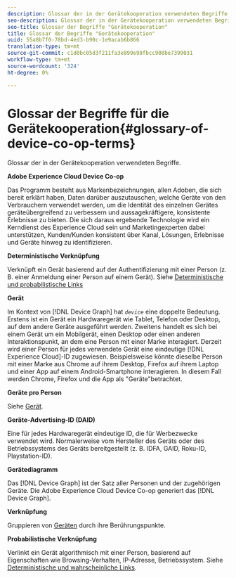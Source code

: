 ```yaml
---
description: Glossar der in der Gerätekooperation verwendeten Begriffe.
seo-description: Glossar der in der Gerätekooperation verwendeten Begriffe.
seo-title: Glossar der Begriffe "Gerätekooperation"
title: Glossar der Begriffe "Gerätekooperation"
uuid: 55a8b7f0-78bd-4ed3-b90c-1e9acab6b866
translation-type: tm+mt
source-git-commit: c1d0bc05d3f211fa3e899e98fbcc908be7399031
workflow-type: tm+mt
source-wordcount: '324'
ht-degree: 0%

---
```



# Glossar der Begriffe für die Gerätekooperation{#glossary-of-device-co-op-terms}

Glossar der in der Gerätekooperation verwendeten Begriffe.

**Adobe Experience Cloud Device Co-op**

Das Programm besteht aus Markenbezeichnungen, allen Adoben, die sich bereit erklärt haben, Daten darüber auszutauschen, welche Geräte von den Verbrauchern verwendet werden, um die Identität des einzelnen Gerätes geräteübergreifend zu verbessern und aussagekräftigere, konsistente Erlebnisse zu bieten. Die sich daraus ergebende Technologie wird ein Kerndienst des Experience Cloud sein und Marketingexperten dabei unterstützen, Kunden/Kunden konsistent über Kanal, Lösungen, Erlebnisse und Geräte hinweg zu identifizieren.

**Deterministische Verknüpfung**

Verknüpft ein Gerät basierend auf der Authentifizierung mit einer Person (z. B. einer Anmeldung einer Person auf einem Gerät). Siehe [Deterministische und probabilistische Links](processes/links.md#concept-58bb7ab25f904f5f98d645e35205c931)

**Gerät**

Im Kontext von [!DNL Device Graph] hat *`device`* eine doppelte Bedeutung. Erstens ist ein Gerät ein Hardwaregerät wie Tablet, Telefon oder Desktop, auf dem andere Geräte ausgeführt werden. Zweitens handelt es sich bei einem Gerät um ein Mobilgerät, einen Desktop oder einen anderen Interaktionspunkt, an dem eine Person mit einer Marke interagiert. Derzeit wird einer Person für jedes verwendete Gerät eine eindeutige [!DNL Experience Cloud]-ID zugewiesen. Beispielsweise könnte dieselbe Person mit einer Marke aus Chrome auf ihrem Desktop, Firefox auf ihrem Laptop und einer App auf einem Android-Smartphone interagieren. In diesem Fall werden Chrome, Firefox und die App als &quot;Geräte&quot;betrachtet.

**Geräte pro Person**

Siehe [Gerät](glossary.md#glossentry-5690d9a245634214b91890156e216950).

**Geräte-Advertising-ID (DAID)**

Eine für jedes Hardwaregerät eindeutige ID, die für Werbezwecke verwendet wird. Normalerweise vom Hersteller des Geräts oder des Betriebssystems des Geräts bereitgestellt (z. B. IDFA, GAID, Roku-ID, Playstation-ID).

**Gerätediagramm**

Das [!DNL Device Graph] ist der Satz aller Personen und der zugehörigen Geräte. Die Adobe Experience Cloud Device Co-op generiert das [!DNL Device Graph].

**Verknüpfung**

Gruppieren von [Geräten](glossary.md#glossentry-5690d9a245634214b91890156e216950) durch ihre Berührungspunkte.

**Probabilistische Verknüpfung**

Verlinkt ein Gerät algorithmisch mit einer Person, basierend auf Eigenschaften wie Browsing-Verhalten, IP-Adresse, Betriebssystem. Siehe [Deterministische und wahrscheinliche Links](processes/links.md#concept-58bb7ab25f904f5f98d645e35205c931).
